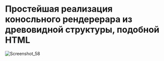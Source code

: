 # Простейшая реализация коносльного рендерерара из древовидной структуры, подобной HTML

![Screenshot_58](https://user-images.githubusercontent.com/67334706/175764324-d611c2eb-0110-4fc5-a9be-1d41d082dc03.png)


